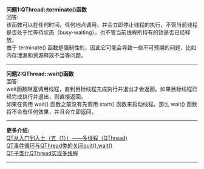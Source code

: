 **问题1:QThread::terminate()函数**<br/>
回答:<br/>
该函数可以在任何时间、任何地点调用，并会立即停止线程的执行，不管当前线程是否处于忙等待状态（busy-waiting），也不管当前线程所持有的锁是否已经释放。<br/>
由于 terminate() 函数是强制性的，因此它可能会导致一些不可预期的问题，比如内存泄漏和资源释放不当等问题。<br/>

------- 
**问题2:QThread::wait()函数**<br/>
回答:<br/>
wait函数阻塞调用线程，直到目标线程完成执行并退出才会返回。如果目标线程已经完成执行并退出，则直接返回。<br/>
如果在调用 wait() 函数之前没有先调用 start() 函数来启动线程，那么 wait() 函数将不会有任何效果，并且会立即返回。<br/>

------- 
**更多介绍:**<br/>
[QT从入门到入土（五（1））——多线程（QThread)](https://www.cnblogs.com/xyf327/p/15032670.html)<br/>
[QT事件循环与QThread类的关闭quit(),wait() ](https://www.cnblogs.com/wanghongyang/p/14923715.html)<br/>
[QT子类化QThread实现多线程](https://www.cnblogs.com/lcgbk/p/13946793.html#%E4%B8%80%E6%AD%A5%E9%AA%A4)<br/>

-------
